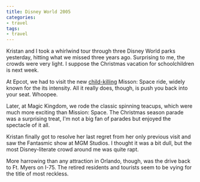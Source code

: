 ```yaml
---
title: Disney World 2005
categories:
- travel
tags:
- travel
---
```


Kristan and I took a whirlwind tour through three Disney World parks yesterday, hitting what we missed three years ago.  Surprising to me, the crowds were very light.  I suppose the Christmas vacation for schoolchildren is next week.

At Epcot, we had to visit the new [child-killing][1] Misson: Space ride, widely known for the its intensity.  All it really does, though, is push you back into your seat.  Whoopee.

   [1]: http://www.themeparkinsider.com/parks/accident.cfm?Attraction=2754

Later, at Magic Kingdom, we rode the classic spinning teacups, which were much more exciting than Mission: Space.  The Christmas season parade was a surprising treat, I'm not a big fan of parades but enjoyed the spectacle of it all.

Kristan finally got to resolve her last regret from her only previous visit and saw the Fantasmic show at MGM Studios.  I thought it was a bit dull, but the most Disney-literate crowd around me was quite rapt.

More harrowing than any attraction in Orlando, though, was the drive back to Ft. Myers on I-75.  The retired residents and tourists seem to be vying for the title of most reckless.
